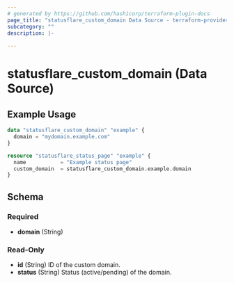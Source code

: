 ```yaml
---
# generated by https://github.com/hashicorp/terraform-plugin-docs
page_title: "statusflare_custom_domain Data Source - terraform-provider-statusflare"
subcategory: ""
description: |-
  
---
```


# statusflare_custom_domain (Data Source)



## Example Usage

```terraform
data "statusflare_custom_domain" "example" {
  domain = "mydomain.example.com"
}

resource "statusflare_status_page" "example" {
  name           = "Example status page"
  custom_domain  = statusflare_custom_domain.example.domain
}
```

<!-- schema generated by tfplugindocs -->
## Schema

### Required

- **domain** (String)

### Read-Only

- **id** (String) ID of the custom domain.
- **status** (String) Status (active/pending) of the domain.


